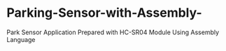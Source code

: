 # Parking-Sensor-with-Assembly-

Park Sensor Application Prepared with HC-SR04 Module Using Assembly Language
